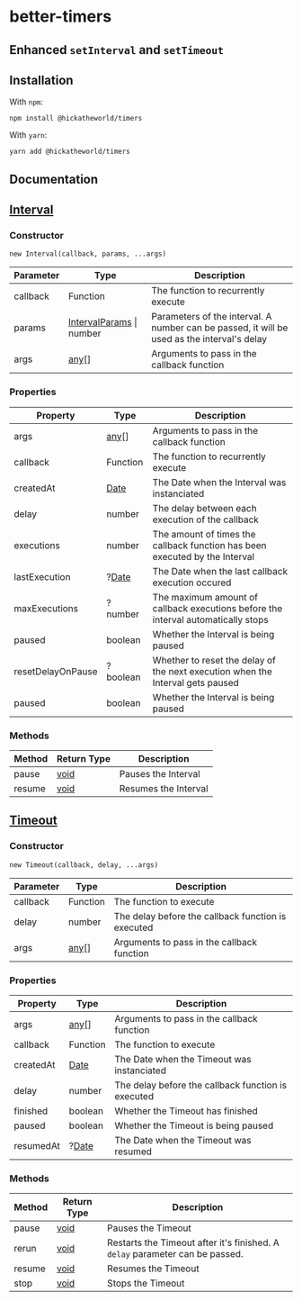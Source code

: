 # better-timers
## Enhanced `setInterval` and `setTimeout`

## Installation
With `npm`:
```
npm install @hickatheworld/timers
```
With `yarn`:
```
yarn add @hickatheworld/timers
```

## Documentation

## [Interval](https://github.com/hickatheworld/timers/blob/master/src/lib/Interval.ts)
### Constructor
```
new Interval(callback, params, ...args)
```
| Parameter  | Type | Description |
| ---------- | ---- | ----------- |
| callback | Function  | The function to recurrently execute |	
| params  | [IntervalParams](https://github.com/hickatheworld/timers/blob/master/src/lib/IntervalParams.ts) \| number  | Parameters of the interval. A number can be passed, it will be used as the interval's delay |
| args  | [any](https://www.typescriptlang.org/docs/handbook/2/everyday-types.html#any)[]  | Arguments to pass in the callback function |

### Properties
| Property | Type | Description |
| -------- | ---- | ----------- |
| args | [any](https://www.typescriptlang.org/docs/handbook/2/everyday-types.html#any)[] | Arguments to pass in the callback function |
| callback | Function | The function to recurrently execute |
| createdAt | [Date](https://developer.mozilla.org/en-US/docs/Web/JavaScript/Reference/Global_Objects/Date) | The Date when the Interval was instanciated |
| delay | number | The delay between each execution of the callback |
| executions | number | The amount of times the callback function has been executed by the Interval |
| lastExecution | ?[Date](https://developer.mozilla.org/en-US/docs/Web/JavaScript/Reference/Global_Objects/Date) | The Date when the last callback execution occured |
| maxExecutions | ?number | The maximum amount of callback executions before the interval automatically stops |
| paused | boolean | Whether the Interval is being paused |
| resetDelayOnPause | ?boolean | Whether to reset the delay of the next execution when the Interval gets paused |	
| paused | boolean | Whether the Interval is being paused |

### Methods
| Method | Return Type | Description |
| ------ | ----------- | ----------- |
| pause | [void](https://www.typescriptlang.org/docs/handbook/2/functions.html?#void) | Pauses the Interval |
| resume | [void](https://www.typescriptlang.org/docs/handbook/2/functions.html?#void) | Resumes the Interval |

## [Timeout](https://github.com/hickatheworld/timers/blob/master/src/lib/Timeout.ts)
### Constructor
```
new Timeout(callback, delay, ...args)
```
| Parameter  | Type | Description |
| ---------- | ---- | ----------- |
| callback | Function | The function to execute |
| delay  | number | The delay before the callback function is executed |
| args  | [any](https://www.typescriptlang.org/docs/handbook/2/everyday-types.html#any)[] | Arguments to pass in the callback function |

### Properties
| Property | Type | Description |
| -------- | ---- | ----------- |
| args | [any](https://www.typescriptlang.org/docs/handbook/2/everyday-types.html#any)[] | Arguments to pass in the callback function |
| callback | Function | The function to execute |
| createdAt | [Date](https://developer.mozilla.org/en-US/docs/Web/JavaScript/Reference/Global_Objects/Date) | The Date when the Timeout was instanciated |
| delay | number | The delay before the callback function is executed |
| finished | boolean | Whether the Timeout has finished |
| paused | boolean | Whether the Timeout is being paused |
| resumedAt | ?[Date](https://developer.mozilla.org/en-US/docs/Web/JavaScript/Reference/Global_Objects/Date) | The Date when the Timeout was resumed |

### Methods
| Method | Return Type | Description |
| ------ | ----------- | ----------- |
| pause | [void](https://www.typescriptlang.org/docs/handbook/2/functions.html?#void) | Pauses the Timeout |
| rerun | [void](https://www.typescriptlang.org/docs/handbook/2/functions.html?#void) | Restarts the Timeout after it's finished. A `delay` parameter can be passed. |
| resume | [void](https://www.typescriptlang.org/docs/handbook/2/functions.html?#void) | Resumes the Timeout |
| stop | [void](https://www.typescriptlang.org/docs/handbook/2/functions.html?#void) | Stops the Timeout |
